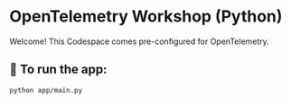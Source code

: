 # OpenTelemetry Workshop (Python)

Welcome! This Codespace comes pre-configured for OpenTelemetry.

## 🚀 To run the app:

```bash
python app/main.py
